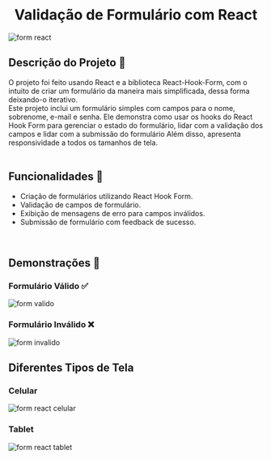 <h1 align="center">Validação de Formulário com React</h1>

![form react](https://github.com/Isis-gsantos/React-Form/assets/142533840/92f8bbbe-f250-426a-a3a1-c87a7f6310b3)

## Descrição do Projeto :page_with_curl:
O projeto foi feito usando React e a biblioteca React-Hook-Form, com o intuito de criar um formulário da maneira mais simplificada, dessa forma deixando-o iterativo. <br>
Este projeto inclui um formulário simples com campos para o nome, sobrenome, e-mail e senha. Ele demonstra como usar os hooks do React Hook Form para gerenciar o estado do formulário, lidar com a validação dos campos e lidar com a submissão do formulário Além disso, apresenta responsividade a todos os tamanhos de tela.
<br> <br>

## Funcionalidades :pencil:
- Criação de formulários utilizando React Hook Form.
- Validação de campos de formulário.
- Exibição de mensagens de erro para campos inválidos.
- Submissão de formulário com feedback de sucesso.
<br>

## Demonstrações :pushpin:
### Formulário Válido :white_check_mark:
![form valido](https://github.com/Isis-gsantos/React-Form/assets/142533840/5476bd41-a89b-4926-98e5-b7a49c5c925f)
<br>

### Formulário Inválido :x:
![form invalido](https://github.com/Isis-gsantos/React-Form/assets/142533840/89a600e4-9904-4ea2-b642-a4c012ca8f46)
<br>

## Diferentes Tipos de Tela
### Celular
![form react celular](https://github.com/Isis-gsantos/React-Form/assets/142533840/880861f4-b0dc-4ebf-9053-e3746cf24c30)
<br>

### Tablet
![form react tablet](https://github.com/Isis-gsantos/React-Form/assets/142533840/0773bb73-8ca8-4aea-9f2d-c23dfb7e787b)
